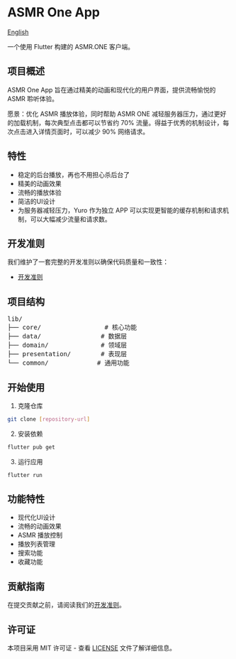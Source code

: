 # ASMR One App

[English](README_en.md)

一个使用 Flutter 构建的 ASMR.ONE 客户端。

## 项目概述

ASMR One App 旨在通过精美的动画和现代化的用户界面，提供流畅愉悦的 ASMR 聆听体验。

愿景：优化 ASMR 播放体验，同时帮助 ASMR ONE 减轻服务器压力，通过更好的加载机制，每次典型点击都可以节省约 70% 流量。得益于优秀的机制设计，每次点击进入详情页面时，可以减少 90% 网络请求。

## 特性

- 稳定的后台播放，再也不用担心杀后台了
- 精美的动画效果
- 流畅的播放体验
- 简洁的UI设计
- 为服务器减轻压力，Yuro 作为独立 APP 可以实现更智能的缓存机制和请求机制，可以大幅减少流量和请求数。

## 开发准则

我们维护了一套完整的开发准则以确保代码质量和一致性：
- [开发准则](docs/guidelines_zh.md)

## 项目结构

<pre>
lib/
├── core/                 # 核心功能
├── data/                # 数据层
├── domain/              # 领域层
├── presentation/        # 表现层
└── common/             # 通用功能
</pre>

## 开始使用

1. 克隆仓库
```bash
git clone [repository-url]
```

2. 安装依赖
```bash
flutter pub get
```

3. 运行应用
```bash
flutter run
```

## 功能特性

- 现代化UI设计
- 流畅的动画效果
- ASMR 播放控制
- 播放列表管理
- 搜索功能
- 收藏功能

## 贡献指南

在提交贡献之前，请阅读我们的[开发准则](docs/guidelines_zh.md)。

## 许可证

本项目采用 MIT 许可证 - 查看 [LICENSE](LICENSE) 文件了解详细信息。
